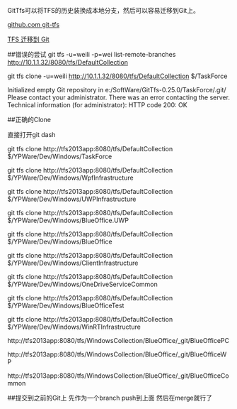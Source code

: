﻿GitTfs可以将TFS的历史装换成本地分支，然后可以容易迁移到Git上。

[github.com git-tfs](https://github.com/git-tfs/git-tfs)


[TFS 迁移到 Git ](http://www.cnblogs.com/sorex/archive/2013/03/11/2954095.html)

##错误的尝试
git tfs  -u=weili -p=wei list-remote-branches http://10.1.1.32/8080/tfs/DefaultCollection 


git tfs clone -u=weili http://10.1.1.32/8080/tfs/DefaultCollection $/TaskForce

Initialized empty Git repository in e:/SoftWare/GitTfs-0.25.0/TaskForce/.git/
Please contact your administrator. There was an error contacting the server.
Technical information (for administrator):
  HTTP code 200: OK

  

##正确的Clone

直接打开git dash

git tfs  clone  http://tfs2013app:8080/tfs/DefaultCollection   $/YPWare/Dev/Windows/TaskForce

git tfs  clone  http://tfs2013app:8080/tfs/DefaultCollection   $/YPWare/Dev/Windows/WpfInfrastructure

git tfs  clone  http://tfs2013app:8080/tfs/DefaultCollection   $/YPWare/Dev/Windows/UWPInfrastructure

git tfs  clone  http://tfs2013app:8080/tfs/DefaultCollection   $/YPWare/Dev/Windows/BlueOffice.UWP

git tfs  clone  http://tfs2013app:8080/tfs/DefaultCollection   $/YPWare/Dev/Windows/BlueOffice

git tfs  clone  http://tfs2013app:8080/tfs/DefaultCollection   $/YPWare/Dev/Windows/ClientInfrastructure
   
git tfs  clone  http://tfs2013app:8080/tfs/DefaultCollection   $/YPWare/Dev/Windows/OneDriveServiceCommon
	  
git tfs  clone  http://tfs2013app:8080/tfs/DefaultCollection   $/YPWare/Dev/Windows/BlueOfficeTest

git tfs  clone  http://tfs2013app:8080/tfs/DefaultCollection   $/YPWare/Dev/Windows/WinRTInfrastructure


http://tfs2013app:8080/tfs/WindowsCollection/BlueOffice/_git/BlueOfficePC

http://tfs2013app:8080/tfs/WindowsCollection/BlueOffice/_git/BlueOfficeWP

http://tfs2013app:8080/tfs/WindowsCollection/BlueOffice/_git/BlueOfficeCommon

##提交到之前的Git上
先作为一个branch  push到上面  然后在merge就行了